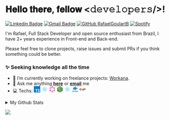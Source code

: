 # 𝐇𝐞𝐥𝐥𝐨 𝐭𝐡𝐞𝐫𝐞, 𝐟𝐞𝐥𝐥𝐨𝐰 <𝚍𝚎𝚟𝚎𝚕𝚘𝚙𝚎𝚛𝚜/>!

[![Linkedin Badge](https://img.shields.io/badge/-LinkedIn-blue?style=flat-square&logo=Linkedin&logoColor=white&link=https://www.linkedin.com/in/rafael-goulartb/)](https://www.linkedin.com/in/rafael-goulartb/)
[![Gmail Badge](https://img.shields.io/badge/-Gmail-c14438?style=flat-square&logo=Gmail&logoColor=white&link=mailto:rafagoulartb@gmail.com)](mailto:rafagoulartb@gmail.com)
[![GitHub RafaelGoulartB](https://img.shields.io/github/followers/RafaelGoulartB?label=follow&style=social)](https://github.com/RafaelGoulartB)
<a href="https://open.spotify.com/user/sr.opresor?si=Nwjn9Y6RQ4S2WNtCe1ZSNg" target="_blank"><img src="https://img.shields.io/badge/Spotify-%231ED760.svg?&style=flat-square&logo=spotify&logoColor=white" alt="Spotify"></a>

I'm Rafael, Full Stack Developer and open source enthusiast from Brazil, I have 2+ years experience in Front-end and Back-end.  

Please feel free to clone projects, raise issues and submit PRs if you think something could be better.   


### :sparkles:  Seeking knowledge all the time

- 🔭 I’m currently working on freelance projects: [Workana](https://www.workana.com/freelancer/d840a1aedff8a6e7bc21374e7ad11b09?ref=user_dropdown).    
- 💬 Ask me anything <a href="https://github.com/RafaelGoulartB/RafaelGoulartB/issues/new"><b>here</b></a> or <a href="mailto:rafagoulartb@gmail.com"><b>email</b></a> me
- :computer: Techs: <code><img height="20" src="https://raw.githubusercontent.com/github/explore/80688e429a7d4ef2fca1e82350fe8e3517d3494d/topics/typescript/typescript.png"></code>
<code><img height="20" src="https://raw.githubusercontent.com/github/explore/80688e429a7d4ef2fca1e82350fe8e3517d3494d/topics/react/react.png"></code>
<code><img height="20" src="https://raw.githubusercontent.com/github/explore/5c058a388828bb5fde0bcafd4bc867b5bb3f26f3/topics/graphql/graphql.png"></code>
<code><img height="20" src="https://raw.githubusercontent.com/github/explore/80688e429a7d4ef2fca1e82350fe8e3517d3494d/topics/nodejs/nodejs.png"></code>
<code><img height="20" src="https://raw.githubusercontent.com/github/explore/80688e429a7d4ef2fca1e82350fe8e3517d3494d/topics/react-native/react-native.png"></code>
<code><img height="20" src="https://raw.githubusercontent.com/github/explore/80688e429a7d4ef2fca1e82350fe8e3517d3494d/topics/docker/docker.png"></code>
<code><img height="20" src="https://raw.githubusercontent.com/github/explore/80688e429a7d4ef2fca1e82350fe8e3517d3494d/topics/git/git.png"></code>


<details>
  <summary>My Github Stats</summary>
  <br>

  <p align="center">
    <img align="center" src="https://github-readme-stats.vercel.app/api?username=RafaelGoulartB&show_icons=true&theme=dracula" alt="Rafael Goulart's Github Stats" alt="Rafael Goulart's Github Status" />
  </p>
</details>

![](https://komarev.com/ghpvc/?username=RafaelGoulartB&label=Views&color=blue&style=plastic)

<!--
**RafaelGoulartB/RafaelGoulartB** is a ✨ _special_ ✨ repository because its `README.md` (this file) appears on your GitHub profile.

Here are some ideas to get you started:

- 🔭 I’m currently working on ...
- 🌱 I’m currently learning ...
- 👯 I’m looking to collaborate on ...
- 🤔 I’m looking for help with ...
- 💬 Ask me about ...
- 📫 How to reach me: ...
- 😄 Pronouns: ...
- ⚡ Fun fact: ...
-->
